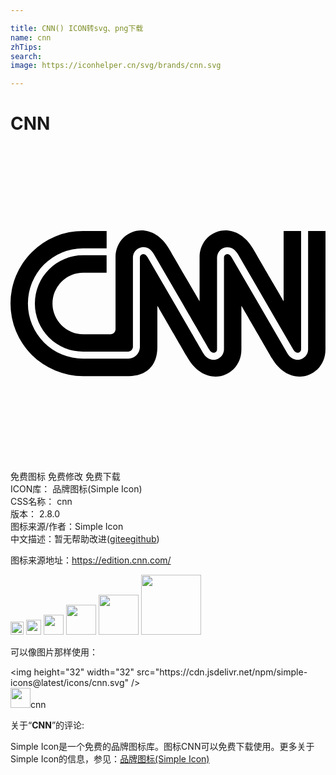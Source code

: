 ```yaml
---

title: CNN() ICON转svg、png下载
name: cnn
zhTips: 
search: 
image: https://iconhelper.cn/svg/brands/cnn.svg

---
```


# CNN  <small style="font-size: 60%;font-weight: 100"></small>

<div id="svg" class="svg-wrap">
<svg role="img" viewBox="0 0 24 24" xmlns="http://www.w3.org/2000/svg"><title>CNN icon</title><path d="M23.9962 15.514c0 2.0638-2.6676 3.0547-4.0789.6576-.1012-.173-2.3252-4.0032-2.3252-4.0032v3.3457c0 2.0637-2.6663 3.0546-4.0776.6575-.1025-.173-2.3253-4.0032-2.3253-4.0032v3.1547c0 1.4318-.8498 2.2073-2.1791 2.2073H5.5299a5.5299 5.5299 0 010-11.0598h1.7946v1.328H5.5299a4.2019 4.2019 0 100 8.4038h3.4494a.8973.8973 0 00.8794-.878V8.524a.2692.2692 0 01.1935-.273c.141-.0384.2897.0487.3987.2333l2.1522 3.7084c1.251 2.1573 2.0728 3.5738 2.083 3.5892.2807.4742.6986.5576.9973.4755a.7973.7973 0 00.582-.787v-6.945a.2705.2705 0 01.191-.2744c.1397-.0384.287.0487.3947.2333l1.9946 3.4366 2.242 3.8648c.2191.3717.5242.5038.7896.5038a.7691.7691 0 00.2063-.0282.7986.7986 0 00.591-.791V6.4707H24zM8.0026 13.9695V8.4857c0-2.0638 2.6675-3.0546 4.0788-.6563.1025.173 2.3253 4.002 2.3253 4.002V8.4856c0-2.0638 2.6662-3.0546 4.0775-.6563.1026.173 2.3253 4.002 2.3253 4.002V6.4705H22.14v8.9999a.2705.2705 0 01-.1935.2743c-.141.0384-.2897-.0487-.3987-.2333a1360.4277 1360.4277 0 01-2.2406-3.8622l-1.9946-3.434c-.2794-.4744-.696-.5577-.9921-.477a.7986.7986 0 00-.5833.7858v6.9464a.2718.2718 0 01-.1935.2743c-.1423.0384-.291-.0487-.3987-.2333-.0192-.032-1.069-1.8407-2.083-3.5892a6211.7971 6211.7971 0 00-2.1535-3.711c-.2794-.4755-.6973-.5575-.996-.4768a.7999.7999 0 00-.5845.7858v6.8002a.3717.3717 0 01-.3487.3474h-3.452a3.6712 3.6712 0 010-7.3424H7.322v1.328H5.5427a2.3432 2.3432 0 100 4.6864H7.636a.364.364 0 00.3666-.3705Z"/></svg>
</div>
<detail full-name='cnn'></detail>

<div class="detail-page">
<p>
<span><span class="badge-success badge">免费图标</span> <span class="badge-success badge">免费修改</span>  <span class="badge-success badge">免费下载</span> </span>
<br/>
<span>
ICON库：
<span class="badge-secondary badge">品牌图标(Simple Icon)</span> 
</span>
<br/>
<span>
CSS名称：
<span class="badge-secondary badge">cnn</span> 
</span>

<br/>
<span>
版本：
<span class="badge-secondary badge">2.8.0</span> 
</span>
<br/>
<span>图标来源/作者：<span class="badge-light badge">Simple Icon</span></span> 
<br/>
<span class="zh-detail">中文描述：暂无<span class="help-link"><span>帮助改进</span>(<a href="https://gitee.com/liuwave/icon-helper/edit/master/json/brands/cnn.json" target="_blank" rel="noopener noreferrer">gitee</a><a href="https://github.com/liuwave/icon-helper/edit/master/json/brands/cnn.json" target="_blank" rel="noopener noreferrer">github</a></span>)</span><br/>
</p>
</div><div class="description description alert alert-light"><p>图标来源地址：<a href="https://edition.cnn.com/" target="_blank" rel="noopener noreferrer">https://edition.cnn.com/</a></p></div>
<div class="alert alert-dark">
<img height="21" width="21" src="https://cdn.jsdelivr.net/npm/simple-icons@latest/icons/cnn.svg" />
<img height="24" width="24" src="https://cdn.jsdelivr.net/npm/simple-icons@latest/icons/cnn.svg" />
<img height="32" width="32" src="https://cdn.jsdelivr.net/npm/simple-icons@latest/icons/cnn.svg" />
<img height="48" width="48" src="https://cdn.jsdelivr.net/npm/simple-icons@latest/icons/cnn.svg" />
<img height="64" width="64" src="https://cdn.jsdelivr.net/npm/simple-icons@latest/icons/cnn.svg" />
<img height="96" width="96" src="https://cdn.jsdelivr.net/npm/simple-icons@latest/icons/cnn.svg" />

</div>
<div>
  <p>可以像图片那样使用：    
  </p>
  <div class="alert alert-primary" style="font-size: 14px">
    &lt;img height="32" width="32" src="https://cdn.jsdelivr.net/npm/simple-icons@latest/icons/cnn.svg" /&gt;
    <copy-btn content='<img height="32" width="32" src="https://cdn.jsdelivr.net/npm/simple-icons@latest/icons/cnn.svg" />'></copy-btn>
  </div>
  <div class="alert alert-secondary">
    <img height="32" width="32" src="https://cdn.jsdelivr.net/npm/simple-icons@latest/icons/cnn.svg" />cnn
    <copy-btn content="cnn" btn-title="复制图标名称"></copy-btn>
  </div>
</div>
<div class="icon-detail__container">
<p>关于“<b>CNN</b>”的评论:</p>
</div>
<Vssue title="关于“CNN”的评论" />
<div><p>Simple Icon是一个免费的品牌图标库。图标CNN可以免费下载使用。更多关于  Simple Icon的信息，参见：<a target="_blank" href="https://iconhelper.cn/brands.html">品牌图标(Simple Icon)</a>
</p></div>
